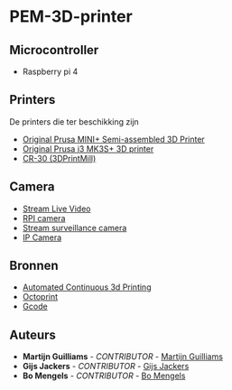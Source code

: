 # PEM-3D-printer

## Microcontroller
- Raspberry pi 4

## Printers
De printers die ter beschikking zijn
- [Original Prusa MINI+ Semi-assembled 3D Printer](https://www.prusa3d.com/product/original-prusa-mini-semi-assembled-3d-printer-4/)
- [Original Prusa i3 MK3S+ 3D printer](https://www.prusa3d.com/product/original-prusa-i3-mk3s-3d-printer-3/#_ga=2.146748284.935094266.1663576899-527367555.1663576899&_gac=1.188409306.1663576905.CjwKCAjwpqCZBhAbEiwAa7pXeSbolVMmosZsZ1yC8WgFlxBTm93N-8UsI6rxEBotq25Psn3_svmrwRoCc78QAvD_BwE)
- [CR-30 (3DPrintMill)](https://www.creality3dofficial.eu/products/cr-30-infinite-z-belt-3d-printer)

## Camera
- [Stream Live Video](https://www.tomshardware.com/how-to/stream-live-video-raspberry-pi)
- [RPI camera](https://github.com/silvanmelchior/RPi_Cam_Web_Interface)
- [Stream surveillance camera](https://www.youtube.com/watch?v=i9mJzdLYsVo)
- [IP Camera](https://www.instructables.com/IP-Camera-Using-the-Raspberry-Pi-Zero-Home-Surveil/)


## Bronnen
- [Automated Continuous 3d Printing](https://www.youtube.com/watch?v=NZgjl8W5yrE) </Br>
- [Octoprint](https://github.com/michaelnew/Octoprint-Print-Queue) </Br>
- [Gcode](https://medium.com/swlh/automating-my-3d-printer-81b4f653d4d0) </Br>


## Auteurs
- **Martijn Guilliams** - _CONTRIBUTOR_ - [Martijn Guilliams](https://github.com/MartijnGuilliamsPXL)
- **Gijs Jackers** - _CONTRIBUTOR_ - [Gijs Jackers](https://github.com/GijsJackersPXL)
- **Bo Mengels** - _CONTRIBUTOR_ - [Bo Mengels](https://github.com/12003586)
